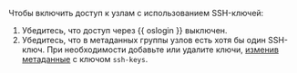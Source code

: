 Чтобы включить доступ к узлам с использованием SSH-ключей:

1. Убедитесь, что доступ через {{ oslogin }} выключен.
1. Убедитесь, что в метаданных группы узлов есть хотя бы один SSH-ключ. При необходимости добавьте или удалите ключи, [изменив метаданные](../../managed-kubernetes/operations/node-group/node-group-update.md#update-metadata) с ключом `ssh-keys`.
